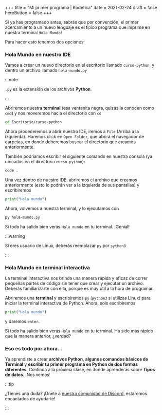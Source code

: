 +++
title = "Mi primer programa | Kodetica"
date = 2021-02-24
draft = false
heroButton = false
+++


Si ya has programado antes, sabrás que por convención, el primer acercamiento a un nuevo lenguaje es el típico programa que imprime en nuestra terminal `Hola Mundo!`

Para hacer esto tenemos dos opciones:

### Hola Mundo en nuestro IDE 

Vamos a crear un nuevo directorio en el escritorio llamado `curso-python`, y dentro un archivo llamado `hola-mundo.py`

:::note

`.py` es la extensión de los archivos **Python**.
 
:::

Abriremos nuestra **terminal** (esa ventanita negra, quizás la conocen como `cmd`) y nos moveremos hacia el directorio con `cd`

```sh
cd Escritorio/curso-python
```

Ahora procederemos a abrir nuestro IDE, iremos a `File` (Arriba a la izquierda). Haremos click en `Open Folder`, que abrirá el navegador de carpetas, en donde deberemos buscar el directorio que creamos anteriormente.

También podríamos escribir el siguiente comando en nuestra consola (ya ubicados en el directorio `curso-python`):

```sh
code .
```

Una vez dentro de nuestro IDE, abriremos el archivo que creamos anteriormente (esto lo podrán ver a la izquierda de sus pantallas) y escribiremos

```py
print("Hola mundo")
```

Ahora, volvemos a nuestra terminal, y lo ejecutamos con 

```sh
py hola-mundo.py 
```

Si todo ha salido bien verás `Hola mundo` en tu terminal. ¡Genial!

:::warning

Si eres usuario de Linux, deberás reemplazar `py` por `python3`

:::

### Hola Mundo en terminal interactiva

La terminal interactiva nos brinda una manera rápida y eficaz de correr pequeñas partes de código sin tener que crear y ejecutar un archivo. Deberás familiarizarte con ella, porque es muy útil a la hora de programar.

Abriremos una **terminal** y escribiremos `py` (`python3` si utilizas Linux) para iniciar la terminal interactiva de Python. Ahora, solo escribiremos 

```py
print("Hola mundo")
```

y daremos `enter`.

Si todo ha salido bien verás `Hola mundo` en tu terminal. Ha sido más rápido que la manera anterior, ¿verdad?

### Eso es todo por ahora...

Ya aprendiste a crear **archivos Python**, **algunos comandos básicos de Terminal** y **escribir tu primer programa en Python de dos formas diferentes**.
Continúa a la próxima clase, en donde aprenderás sobre **Tipos de datos**. ¡Nos vemos!

:::tip

¿Tienes una duda? ¡Únete a [nuestra comunidad de Discord](https://discord.gg/Q3vcJcwDR5), estaremos encantados de ayudarte!

:::


